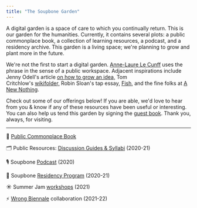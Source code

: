 ```yaml
---
title: "The Soupbone Garden"
---
```


A digital garden is a space of care to which you continually return. This is our garden for the humanities. Currently, it contains several plots: a public commonplace book, a collection of learning resources, a podcast, and a residency archive. This garden is a living space; we're planning to grow and plant more in the future.

We're not the first to start a digital garden. [Anne-Laure Le Cunff](https://www.mentalnodes.com/about) uses the phrase in the sense of a public workspace. Adjacent inspirations include Jenny Odell's article [on how to grow an idea,](https://thecreativeindependent.com/people/jenny-odell-how-to-grow-an-idea/) Tom Critchlow's [wikifolder,](https://tomcritchlow.com/wiki/) Robin Sloan's tap essay, [Fish,](https://www.robinsloan.com/fish/) and the fine folks at [A New Nothing](https://anewnothing.com/about/).

Check out some of our offerings below! If you are able, we'd love to hear from you & know if any of these resources have been useful or interesting. You can also help us tend this garden by signing the [guest book](https://forms.gle/UTD3p3WC94trSnnc8). Thank you, always, for visiting.

---

📓 [Public Commonplace Book](https://www.notion.so/soupbone/Commonplace-3e7cb1f697ec4b3490ee526e4c7bb552)

🗂 Public Resources: [Discussion Guides & Syllabi](/garden/public-resources) (2020-21)

🎙 Soupbone [Podcast](/garden/podcast) (2020)

📝 Soupbone [Residency Program](/garden/residency) (2020-21)

☀️ Summer Jam [workshops](/garden/summer-jam) (2021)

⚡️ [Wrong Biennale](http://youtube.com/watch?v=QK1JcmdWfwU) collaboration (2021-22)
